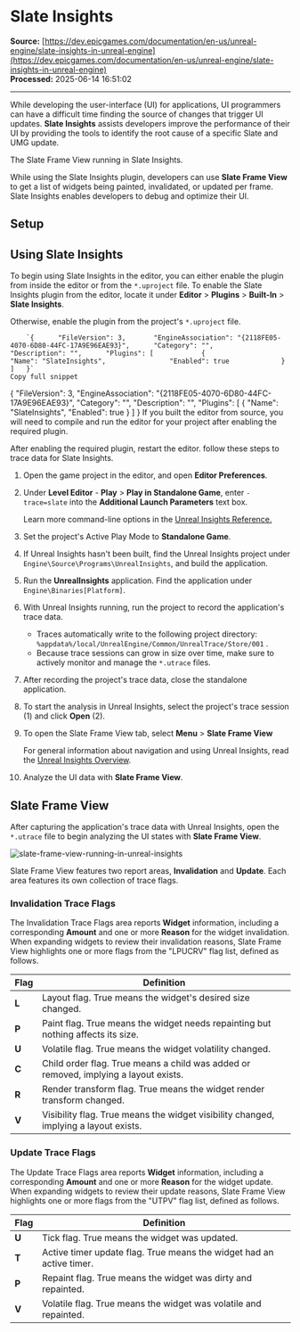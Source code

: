 # Slate Insights

**Source:** [https://dev.epicgames.com/documentation/en-us/unreal-engine/slate-insights-in-unreal-engine](https://dev.epicgames.com/documentation/en-us/unreal-engine/slate-insights-in-unreal-engine)  
**Processed:** 2025-06-14 16:51:02

---

While developing the user-interface (UI) for applications, UI programmers can have a difficult time finding the source of changes that trigger UI updates. **Slate Insights** assists developers improve the performance of their UI by providing the tools to identify the root cause of a specific Slate and UMG update.

The Slate Frame View running in Slate Insights.

While using the Slate Insights plugin, developers can use **Slate Frame View** to get a list of widgets being painted, invalidated, or updated per frame. Slate Insights enables developers to debug and optimize their UI.

## Setup

## Using Slate Insights

To begin using Slate Insights in the editor, you can either enable the plugin from inside the editor or from the `*.uproject` file. To enable the Slate Insights plugin from the editor, locate it under **Editor** > **Plugins** > **Built-In** > **Slate Insights**.

Otherwise, enable the plugin from the project's `*.uproject` file.

```
	`{ 		"FileVersion": 3, 		"EngineAssociation": "{2118FE05-4070-6D80-44FC-17A9E96EAE93}", 		"Category": "", 		"Description": "", 		"Plugins": [ 			{ 				"Name": "SlateInsights", 				"Enabled": true 			} 		] 	}`
Copy full snippet
```
{ "FileVersion": 3, "EngineAssociation": "{2118FE05-4070-6D80-44FC-17A9E96EAE93}", "Category": "", "Description": "", "Plugins": \[ { "Name": "SlateInsights", "Enabled": true } \] } If you built the editor from source, you will need to compile and run the editor for your project after enabling the required plugin.

After enabling the required plugin, restart the editor. follow these steps to trace data for Slate Insights.

1.  Open the game project in the editor, and open **Editor Preferences**.
    
2.  Under **Level Editor** - **Play** > **Play in Standalone Game**, enter `-trace=slate` into the **Additional Launch Parameters** text box.
    
    Learn more command-line options in the [Unreal Insights Reference.](/documentation/en-us/unreal-engine/unreal-insights-reference-in-unreal-engine-5)
    
3.  Set the project's Active Play Mode to **Standalone Game**.
    
4.  If Unreal Insights hasn't been built, find the Unreal Insights project under `Engine\Source\Programs\UnrealInsights`, and build the application.
    
5.  Run the **UnrealInsights** application. Find the application under `Engine\Binaries[Platform]`.
    
6.  With Unreal Insights running, run the project to record the application's trace data.
    
    -   Traces automatically write to the following project directory: `%appdata%/local/UnrealEngine/Common/UnrealTrace/Store/001` .
    -   Because trace sessions can grow in size over time, make sure to actively monitor and manage the `*.utrace` files.
    
7.  After recording the project's trace data, close the standalone application.
    
8.  To start the analysis in Unreal Insights, select the project's trace session (1) and click **Open** (2).
    
9.  To open the Slate Frame View tab, select **Menu** > **Slate Frame View**
    
    For general information about navigation and using Unreal Insights, read the [Unreal Insights Overview](/documentation/en-us/unreal-engine/unreal-insights-in-unreal-engine).
    
10.  Analyze the UI data with **Slate Frame View**.
    

## Slate Frame View

After capturing the application's trace data with Unreal Insights, open the `*.utrace` file to begin analyzing the UI states with **Slate Frame View**.

![slate-frame-view-running-in-unreal-insights](https://d1iv7db44yhgxn.cloudfront.net/documentation/images/ccd8f9db-505f-45fa-828e-6a28f7978478/slateframeview.png)

Slate Frame View features two report areas, **Invalidation** and **Update**. Each area features its own collection of trace flags.

### Invalidation Trace Flags

The Invalidation Trace Flags area reports **Widget** information, including a corresponding **Amount** and one or more **Reason** for the widget invalidation. When expanding widgets to review their invalidation reasons, Slate Frame View highlights one or more flags from the "LPUCRV" flag list, defined as follows.

| Flag | Definition |
| --- | --- |
| **L** | Layout flag. True means the widget's desired size changed. |
| **P** | Paint flag. True means the widget needs repainting but nothing affects its size. |
| **U** | Volatile flag. True means the widget volatility changed. |
| **C** | Child order flag. True means a child was added or removed, implying a layout exists. |
| **R** | Render transform flag. True means the widget render transform changed. |
| **V** | Visibility flag. True means the widget visibility changed, implying a layout exists. |

### Update Trace Flags

The Update Trace Flags area reports **Widget** information, including a corresponding **Amount** and one or more **Reason** for the widget update. When expanding widgets to review their update reasons, Slate Frame View highlights one or more flags from the "UTPV" flag list, defined as follows.

| Flag | Definition |
| --- | --- |
| **U** | Tick flag. True means the widget was updated. |
| **T** | Active timer update flag. True means the widget had an active timer. |
| **P** | Repaint flag. True means the widget was dirty and repainted. |
| **V** | Volatile flag. True means the widget was volatile and repainted. |